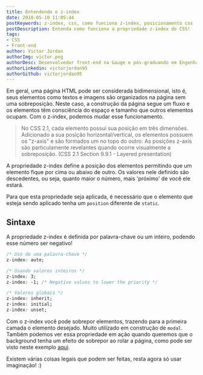 ```yaml
---
title: Entendendo o z-index
date: 2018-05-10 11:05:44
postKeywords: z-index, css, como funciona z-index, posicionamento css
postDescription: Entenda como funciona a propriedade z-index do CSS!
tags: 
- CSS
- Front-end
author: Victor Jordan
authorImg: victor.png
authorDesc: Desenvolvedor front-end na Gauge e pós-graduando em Engenharia de Software pela PUC-MG e formado em Banco de Dados pela Fatec, apaixonado por usabilidade, performance e UX!
authorLinkedin: victorjordan95
authorGithub: victorjordan95
---
```


Em geral, uma página HTML pode ser considerada bidimensional, isto é, seus elementos como textos e imagens são organizados na página sem uma sobreposição. Neste caso, a construção da página segue um fluxo e os elementos têm consciência do espaço e tamanho que outros elementos ocupam. Com o z-index, podemos mudar esse funcionamento.

<!-- more -->

>No CSS 2.1, cada elemento possui sua posição em três dimensões. Adicionado a sua posição horizontal/vertical, os elementos possuem os "z-axis" e são formados um no topo do outro. As posições z-axis são particulamente revelantes quando ocorre visualmente a sobreposição. (CSS 2.1 Section 9.9.1 - Layered presentation)

A propriedade z-index define a posição dos elementos permitindo que um elemento fique por cima ou abaixo de outro. Os valores nele definido são descedentes, ou seja, quanto maior o número, mais 'próximo' de você ele estará.

Para que esta propriedade seja aplicada, é necessário que o elemento que esteja sendo aplicado tenha um `position` diferente de `static`.

## Sintaxe 
A propriedade z-index é definida por palavra-chave ou um inteiro, podendo esse número ser negativo!

```CSS
/* Uso de uma palavra-chave */
z-index: auto;

/* Usando valores inteiros */
z-index: 3;
z-index: -1; /* Negative values to lower the priority */

/* Valores globais */
z-index: inherit;
z-index: initial;
z-index: unset;
```

Com o z-index você pode sobrepor elementos, trazendo para a primeira camada o elemento desejado. Muito utilizado em construção de `modal`. Também podemos ver essa propriedade em ação quando queremos que o background tenha um efeito de sobrepor ao rolar a página, como pode ser visto neste exemplo [aqui](https://codepen.io/thomasvaeth/pen/xLwwZq).

Existem várias coisas legais que podem ser feitas, resta agora só usar imaginação! :)


